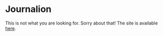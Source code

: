 # Journalion

This is not what you are looking for. Sorry about that! The site is available [here](https://www.journalion.com).

